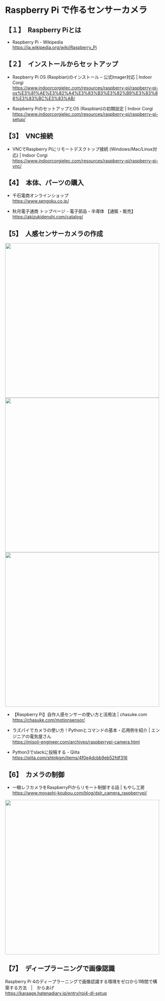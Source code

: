 # Raspberry Pi で作るセンサーカメラ

## 【１】　Raspberry Piとは

* Raspberry Pi - Wikipedia
<br>https://ja.wikipedia.org/wiki/Raspberry_Pi

## 【２】　インストールからセットアップ

* Raspberry Pi OS (Raspbian)のインストール – 公式Imager対応 | Indoor Corgi
<br>https://www.indoorcorgielec.com/resources/raspberry-pi/raspberry-pi-os%E3%81%AE%E3%82%A4%E3%83%B3%E3%82%B9%E3%83%88%E3%83%BC%E3%83%AB/

* Raspberry PiのセットアップとOS (Raspbian)の初期設定 | Indoor Corgi
<br>https://www.indoorcorgielec.com/resources/raspberry-pi/raspberry-pi-setup/

## 【3】　VNC接続

* VNCでRaspberry Piにリモートデスクトップ接続 (Windows/Mac/Linux対応) | Indoor Corgi
<br>https://www.indoorcorgielec.com/resources/raspberry-pi/raspberry-pi-vnc/

## 【4】　本体、パーツの購入

* 千石電商オンラインショップ
<br>https://www.sengoku.co.jp/

* 秋月電子通商 トップページ - 電子部品・半導体 【通販・販売】
<br>https://akizukidenshi.com/catalog/

## 【5】　人感センサーカメラの作成

<img src="https://user-images.githubusercontent.com/7508085/139282998-03a35741-e632-43b5-82e9-5d3972ef1368.jpeg" width="500">
<br>
<img src="https://user-images.githubusercontent.com/7508085/139283271-051e8dee-6112-4bb4-973e-937a044b87bc.jpeg" width="500">
<br>
<img src="https://user-images.githubusercontent.com/7508085/139283477-7cefb673-e406-40a6-ae9c-c8f9e358ebb6.jpeg" width="500">

* 【Raspberry Pi】自作人感センサーの使い方と活用法 | chasuke.com
<br>https://chasuke.com/motionsensor/

* ラズパイでカメラの使い方！Pythonとコマンドの基本・応用例を紹介 | エンジニアの電気屋さん
<br>https://misoji-engineer.com/archives/raspberrypi-camera.html

* Python3でslackに投稿する - Qiita
<br>https://qiita.com/shtnkgm/items/4f0e4dcbb9eb52fdf316

## 【6】　カメラの制御

* 一眼レフカメラをRaspberryPiからリモート制御する話 | もやし工房
<br>https://www.moyashi-koubou.com/blog/dslr_camera_raspberrypi/

<img src="https://user-images.githubusercontent.com/7508085/139283915-afd559e9-9643-408d-aa82-3b9f98127862.jpeg" width="500">

## 【7】　ディープラーニングで画像認識

Raspberry Pi 4のディープラーニングで画像認識する環境をゼロから1時間で構築する方法　|　からあげ
<br>https://karaage.hatenadiary.jp/entry/rpi4-dl-setup

